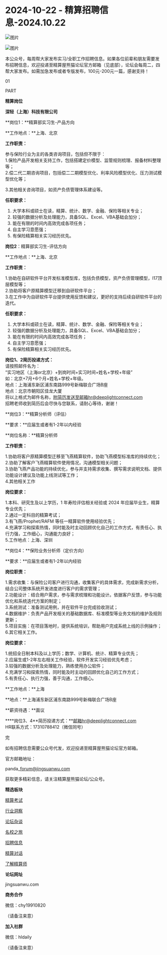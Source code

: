 # 2024-10-22 - 精算招聘信息-2024.10.22

![图片](https://mmbiz.qpic.cn/mmbiz_jpg/PVTr5cqOmdsiaicIRGthO3IhpdkibrFUWVU1xAtP9ZY24c0vAhCVJo55thjfrfia19NvibyVvich2UW9I8vGCty5LxNw/640?wx_fmt=jpeg&tp=webp&wxfrom=5&wx_lazy=1)

![图片](https://mmbiz.qpic.cn/mmbiz_png/7QRTvkK2qC63c02mKcsfAaJ8sNcicTvg22UkHHibvKiasFS9FS6E4FeV0Dibe7as7h4tm8p7EfNfI06adlGbL2icYjw/640?wx_fmt=png&tp=webp&wxfrom=5&wx_lazy=1)

本公众号，每周帮大家发布实习/全职工作招聘信息。如果各位前辈和朋友需要发布招聘信息，欢迎投递至精算屋熊猫论坛官方邮箱（见底部），论坛会每周二，四帮大家发布。如需加急发布或者专版发布，100元-200元一篇，感谢支持！

01

PART

**精算岗位**

**深轻（上海）科技有限公司**

**岗位1：**精算部实习生-产品方向

**工作地点：**上海、北京

**工作职责：**

参与保险行业为主的各类咨询项目，包括但不限于：  
1.保险产品开发相关支持工作，包括搭建定价模型、监管规则梳理、报备材料整理等；  
2.偿二代二期咨询项目，包括偿二二期模型优化、利率风险模型优化、压力测试模型优化等；

3.其他相关咨询项目，如资产负债管理体系建设等。

**任职要求：**

1. 大学本科或硕士在读，精算、统计、数学、金融、保险等相关专业；  
2. 较强的数据分析及处理能力，具备SQL、Excel、VBA基础会加分；  
3. 能在有限的时间内高效完成各项任务；  
4. 自主学习意愿强；  
5. 有保险精算相关实习经历优先。

**岗位2**：精算部实习生-评估方向

**工作地点：**上海、北京

**工作职责：**

1.协助在自研软件平台开发标准模型库，包括负债模型，资产负债管理模型，I17顶层模型等；  
2.协助将客户原精算模型迁移到自研软件平台；  
3.在工作中为自研软件平台提供使用反馈和建议，更好的支持后续自研软件平台的迭代。  
  
**任职要求：**

1. 大学本科或硕士在读，精算、统计、数学、金融、保险等相关专业；  
2. 较强的数据分析及处理能力，具备SQL、Excel、VBA基础会加分；  
3. 能在有限的时间内高效完成各项任务；  
4. 自主学习意愿强；  
5. 有保险精算相关实习经历优先。

**岗位1、2简历投递方式：**  
请按照邮件名为：  
“实习地区（上海or北京）+到岗时间+实习时间+姓名+学校+年级”  
如：北京+7月+6个月+姓名+学校+年级。  
地点：上海浦东新区浦东南路999号新梅联合广场B座  
地点：北京市朝阳区佳龙大厦  
将以上格式为邮件名称，附简历发送至邮箱hr@deeplightconnect.com  
招聘老师收到简历后会尽快与您联系，请耐心等待，谢谢！

**岗位3：**精算分析师（评估）

**要求：**应届生或者有1-2年以内经验

**岗位名称：**精算分析师

**工作职责：**

1.协助将客户原精算模型迁移至飞燕精算软件，协助飞燕模型标准库的持续优化；  
2.协助了解客户飞燕精算软件使用情况，沟通模型相关问题；  
3.协助飞燕产品功能的持续优化，参与并支持需求收集、撰写需求说明文档、提供功能设计建议及功能上线测试等工作；  
4.其他相关工作

**岗位要求：**

1.本科、研究生及以上学历，1 年寿险评估相关经验或 2024 年应届毕业生，精算专业优先；  
2.通过一定科目的精算考试；  
3.有飞燕/Prophet/RAFM 等任一精算软件使用经验优先；  
4.充满学习和探索热情，同时能及时主动回顾优化自己的工作方式，有责任心、执行力强，工作细心，沟通能力良好；  
5.工作地点：上海、深圳

**岗位4：**保险业务分析师（定价方向）

**要求：**应届生或者有1-2年以内经验  
  
**岗位职责：**

1.需求收集：与保险公司客户进行沟通，收集客户的具体需求，完成新需求分析，结合公司整体系统开发进度进行客户的需求管理；  
2.功能设计：结合用户需求，参与需求梳理和功能设计。依据客户反馈，参与功能优化和系统迭代方案的制定；  
3.系统测试：准备测试用例，并在软件平台完成验收测试；  
4.数据维护：负责产品开发相关的基础数据库、标准模型等业务文档的维护及规则更新；  
5.项目实施：在项目落地时，提供系统培训，帮助用户完成系统上线的示例操作；  
6.其它相关工作。

**岗位要求：**

1.统招全日制本科及以上学历；数学、计算机、统计、精算专业优先；  
2.应届生或1-2年左右相关工作经验，软件开发实习经验优先考虑；  
3.较强的数据分析及处理能力，熟练使用办公软件；  
4.充满学习和探索热情，同时能及时主动的回顾优化自己的工作方式；  
5.有责任心、执行力强，善于沟通，工作细心。

**工作地点：**上海

**地点：**上海浦东新区浦东南路999号新梅联合广场B座

**薪资待遇：**面议

****岗位3、4**简历投递方式：**邮箱hr@deeplightconnect.com  
HR联系方式：17310788412（微信同号）


完

如有招聘信息需要公众号代发，欢迎投递至精算屋熊猫论坛官方邮箱。

官方邮箱地址：

panda\_forum@jingsuanwu.com

获取更多精彩信息，请关注精算屋熊猫论坛/公众号。

**精选板块**

[精算考试](https://mp.weixin.qq.com/mp/appmsgalbum?__biz=Mzg5NzkwMTMzMA==&action=getalbum&album_id=2804960172988448769#wechat_redirect)

[行业洞察](https://mp.weixin.qq.com/mp/appmsgalbum?__biz=Mzg5NzkwMTMzMA==&action=getalbum&album_id=2804965799378829313#wechat_redirect)

[论坛杂谈](https://mp.weixin.qq.com/mp/appmsgalbum?__biz=Mzg5NzkwMTMzMA==&action=getalbum&album_id=2804979947286315009#wechat_redirect)

[名校之旅](https://mp.weixin.qq.com/mp/appmsgalbum?__biz=Mzg5NzkwMTMzMA==&action=getalbum&album_id=2804975288236654595#wechat_redirect)

[招聘信息](https://mp.weixin.qq.com/mp/appmsgalbum?__biz=Mzg5NzkwMTMzMA==&action=getalbum&album_id=2809916434738069507#wechat_redirect)

[精算对话](https://mp.weixin.qq.com/mp/appmsgalbum?__biz=Mzg5NzkwMTMzMA==&action=getalbum&album_id=3028246288796221446#wechat_redirect)

[了解精算师](https://mp.weixin.qq.com/mp/appmsgalbum?__biz=Mzg5NzkwMTMzMA==&action=getalbum&album_id=2804971247444180995#wechat_redirect)

**论坛网址**

jingsuanwu.com

**商务合作**

微信：chy19910820

（请备注来意）

**加入社群**

微信：hldaily

（请备注来意）
